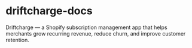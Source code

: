 # driftcharge-docs
Driftcharge — a Shopify subscription management app that helps merchants grow recurring revenue, reduce churn, and improve customer retention.
